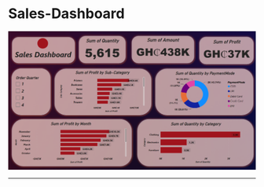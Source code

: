 # Sales-Dashboard

![Screenshot 2023-07-28 152259](https://github.com/brendaakweongo/Sales-Dashboard/blob/main/sales.png)

<hr />
<br />
